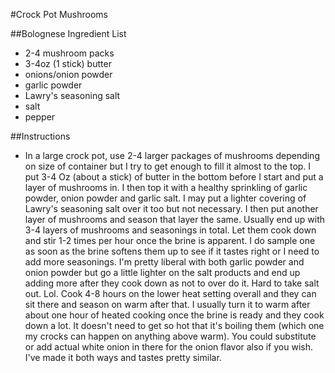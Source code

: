 #Crock Pot Mushrooms

##Bolognese Ingredient List
- 2-4 mushroom packs
- 3-4oz (1 stick) butter
- onions/onion powder
- garlic powder
- Lawry's seasoning salt
- salt
- pepper

##Instructions

 - In a large crock pot, use 2-4 larger packages of mushrooms depending on size of container but I try to get enough to fill it almost to the top.
I put 3-4 Oz (about a stick) of butter in the bottom before I start and put a layer of mushrooms in. I then top it with a healthy sprinkling of garlic powder, onion powder and garlic salt. I may put a lighter covering of Lawry's seasoning salt over it too but not necessary.
I then put another layer of mushrooms and season that layer the same. Usually end up with 3-4 layers of mushrooms and seasonings in total. Let them cook down and stir 1-2 times per hour once the brine is apparent.
I do sample one as soon as the brine softens them up to see if it tastes right or I need to add more seasonings. I'm pretty liberal with both garlic powder and onion powder but go a little lighter on the salt products and end up adding more after they cook down as not to over do it. Hard to take salt out. Lol.
Cook 4-8 hours on the lower heat setting overall and they can sit there and season on warm after that. I usually turn it to warm after about one hour of heated cooking once the brine is ready and they cook down a lot. It doesn't need to get so hot that it's boiling them (which one my crocks can happen on anything above warm).
You could substitute or add actual white onion in there for the onion flavor also if you wish. I've made it both ways and tastes pretty similar. 
